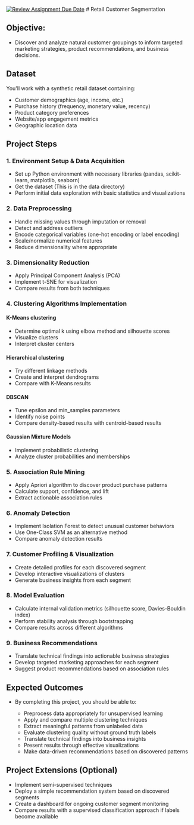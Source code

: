 [![Review Assignment Due Date](https://classroom.github.com/assets/deadline-readme-button-22041afd0340ce965d47ae6ef1cefeee28c7c493a6346c4f15d667ab976d596c.svg)](https://classroom.github.com/a/bxlZU0Jd)
﻿# Retail Customer Segmentation
## Objective: 
- Discover and analyze natural customer groupings to inform targeted marketing strategies, product recommendations, and business decisions.

## Dataset
You'll work with a synthetic retail dataset containing:

- Customer demographics (age, income, etc.)
- Purchase history (frequency, monetary value, recency)
- Product category preferences
- Website/app engagement metrics
- Geographic location data

## Project Steps
### 1. Environment Setup & Data Acquisition

- Set up Python environment with necessary libraries (pandas, scikit-learn, matplotlib, seaborn)
- Get the dataset (This is in the data directory)
- Perform initial data exploration with basic statistics and visualizations

### 2. Data Preprocessing

- Handle missing values through imputation or removal
- Detect and address outliers
- Encode categorical variables (one-hot encoding or label encoding)
- Scale/normalize numerical features
- Reduce dimensionality where appropriate

### 3. Dimensionality Reduction

- Apply Principal Component Analysis (PCA)
- Implement t-SNE for visualization
- Compare results from both techniques

### 4. Clustering Algorithms Implementation

#### K-Means clustering

- Determine optimal k using elbow method and silhouette scores
- Visualize clusters
- Interpret cluster centers


#### Hierarchical clustering

- Try different linkage methods
- Create and interpret dendrograms
- Compare with K-Means results


#### DBSCAN

- Tune epsilon and min_samples parameters
- Identify noise points
- Compare density-based results with centroid-based results


#### Gaussian Mixture Models

- Implement probabilistic clustering
- Analyze cluster probabilities and memberships



### 5. Association Rule Mining

- Apply Apriori algorithm to discover product purchase patterns
- Calculate support, confidence, and lift
- Extract actionable association rules

### 6. Anomaly Detection

- Implement Isolation Forest to detect unusual customer behaviors
- Use One-Class SVM as an alternative method
- Compare anomaly detection results

### 7. Customer Profiling & Visualization

- Create detailed profiles for each discovered segment
- Develop interactive visualizations of clusters
- Generate business insights from each segment

### 8. Model Evaluation

- Calculate internal validation metrics (silhouette score, Davies-Bouldin index)
- Perform stability analysis through bootstrapping
- Compare results across different algorithms

### 9. Business Recommendations

- Translate technical findings into actionable business strategies
- Develop targeted marketing approaches for each segment
- Suggest product recommendations based on association rules

## Expected Outcomes
- By completing this project, you should be able to:

    - Preprocess data appropriately for unsupervised learning
    - Apply and compare multiple clustering techniques
    - Extract meaningful patterns from unlabeled data
    - Evaluate clustering quality without ground truth labels
    - Translate technical findings into business insights
    - Present results through effective visualizations
    - Make data-driven recommendations based on discovered patterns

## Project Extensions (Optional)

- Implement semi-supervised techniques
- Deploy a simple recommendation system based on discovered segments
- Create a dashboard for ongoing customer segment monitoring
- Compare results with a supervised classification approach if labels become available